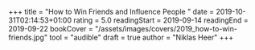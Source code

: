 +++
title = "How to Win Friends and Influence People "
date = 2019-10-31T02:14:53+01:00
rating = 5.0
readingStart = 2019-09-14
readingEnd = 2019-09-22
bookCover = "/assets/images/covers/2019_how-to-win-friends.jpg"
tool = "audible"
draft = true
author = "Niklas Heer"
+++
